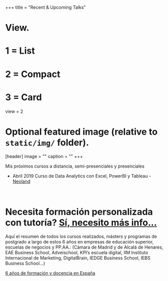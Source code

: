 +++
title = "Recent & Upcoming Talks"

# View.
#   1 = List
#   2 = Compact
#   3 = Card
view = 2

# Optional featured image (relative to `static/img/` folder).
[header]
image = ""
caption = ""
+++

Mis próximos cursos a distancia, semi-presenciales y presenciales

- Abril 2019
Curso de Data Analytics con Excel, PowerBI y Tableau - [Neoland](https://www.neoland.es/curso-data-analytics)

</br>

**Necesita formación personalizada con tutoría?**
[Sí, necesito más info...](https://www.superprof.es/google-adwords-analytics-google-tag-manager-desde-nivel-iniciacion-intermedio.html)
=======
Aquí el resumen de todos los cursos realizados, másters y programas de postgrado a largo de estos 6 años en empresas de educación superior, escuelas de negocios y PP.AA.: (Cámara de Madrid y de Alcalá de Henares, EAE Business School, Adveischool, KPI’s escuela digital, IIM Instituto Internacional de Marketing, DigitalBrain, IEDGE Business School, IEBS Business School…)

[6 años de formación y docencia en España](/6-anos-cumplidos-docente-marketing-digital-espana/)
